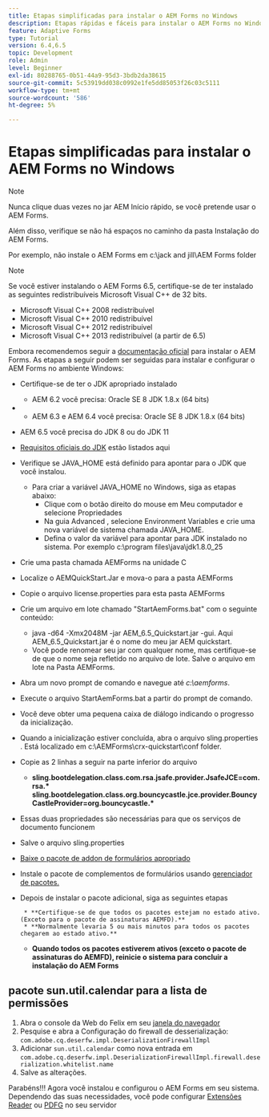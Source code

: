 ```yaml
---
title: Etapas simplificadas para instalar o AEM Forms no Windows
description: Etapas rápidas e fáceis para instalar o AEM Forms no Windows
feature: Adaptive Forms
type: Tutorial
version: 6.4,6.5
topic: Development
role: Admin
level: Beginner
exl-id: 80288765-0b51-44a9-95d3-3bdb2da38615
source-git-commit: 5c53919dd038c0992e1fe5dd85053f26c03c5111
workflow-type: tm+mt
source-wordcount: '586'
ht-degree: 5%

---
```


# Etapas simplificadas para instalar o AEM Forms no Windows

>[!NOTE]
>
>Nunca clique duas vezes no jar AEM Início rápido, se você pretende usar o AEM Forms.
>
>Além disso, verifique se não há espaços no caminho da pasta Instalação do AEM Forms.
>
>Por exemplo, não instale o AEM Forms em c:\jack and jill\AEM Forms folder

>[!NOTE]
>
>Se você estiver instalando o AEM Forms 6.5, certifique-se de ter instalado as seguintes redistribuíveis Microsoft Visual C++ de 32 bits.
>
>* Microsoft Visual C++ 2008 redistribuível
>* Microsoft Visual C++ 2010 redistribuível
>* Microsoft Visual C++ 2012 redistribuível
>* Microsoft Visual C++ 2013 redistribuível (a partir de 6.5)


Embora recomendemos seguir a [documentação oficial](https://helpx.adobe.com/br/experience-manager/6-3/forms/using/installing-configuring-aem-forms-osgi.html) para instalar o AEM Forms. As etapas a seguir podem ser seguidas para instalar e configurar o AEM Forms no ambiente Windows:

* Certifique-se de ter o JDK apropriado instalado
   * AEM 6.2 você precisa: Oracle SE 8 JDK 1.8.x (64 bits)
* 
   * AEM 6.3 e AEM 6.4 você precisa: Oracle SE 8 JDK 1.8.x (64 bits)
* AEM 6.5 você precisa do JDK 8 ou do JDK 11
* [Requisitos oficiais do JDK](https://experienceleague.adobe.com/docs/experience-manager-65/deploying/introduction/technical-requirements.html?lang=pt-BR) estão listados aqui
* Verifique se JAVA_HOME está definido para apontar para o JDK que você instalou.
   * Para criar a variável JAVA_HOME no Windows, siga as etapas abaixo:
      * Clique com o botão direito do mouse em Meu computador e selecione Propriedades
      * Na guia Advanced , selecione Environment Variables e crie uma nova variável de sistema chamada JAVA_HOME.
      * Defina o valor da variável para apontar para JDK instalado no sistema. Por exemplo c:\program files\java\jdk1.8.0_25

* Crie uma pasta chamada AEMForms na unidade C
* Localize o AEMQuickStart.Jar e mova-o para a pasta AEMForms
* Copie o arquivo license.properties para esta pasta AEMForms
* Crie um arquivo em lote chamado &quot;StartAemForms.bat&quot; com o seguinte conteúdo:
   * java -d64 -Xmx2048M -jar AEM_6.5_Quickstart.jar -gui. Aqui AEM_6.5_Quickstart.jar é o nome do meu jar AEM quickstart.
   * Você pode renomear seu jar com qualquer nome, mas certifique-se de que o nome seja refletido no arquivo de lote. Salve o arquivo em lote na Pasta AEMForms.

* Abra um novo prompt de comando e navegue até _c:\aemforms_.

* Execute o arquivo StartAemForms.bat a partir do prompt de comando.

* Você deve obter uma pequena caixa de diálogo indicando o progresso da inicialização.

* Quando a inicialização estiver concluída, abra o arquivo sling.properties . Está localizado em c:\AEMForms\crx-quickstart\conf folder.

* Copie as 2 linhas a seguir na parte inferior do arquivo
   * **sling.bootdelegation.class.com.rsa.jsafe.provider.JsafeJCE=com.rsa.&#42;** **sling.bootdelegation.class.org.bouncycastle.jce.provider.BouncyCastleProvider=org.bouncycastle.&#42;**
* Essas duas propriedades são necessárias para que os serviços de documento funcionem
* Salve o arquivo sling.properties
* [Baixe o pacote de addon de formulários apropriado](https://experienceleague.adobe.com/docs/experience-manager-release-information/aem-release-updates/forms-updates/aem-forms-releases.html?lang=en)
* Instale o pacote de complementos de formulários usando [gerenciador de pacotes.](http://localhost:4502/crx/packmgr/index.jsp)
* Depois de instalar o pacote adicional, siga as seguintes etapas

       * **Certifique-se de que todos os pacotes estejam no estado ativo. (Exceto para o pacote de assinaturas AEMFD).**
       * **Normalmente levaria 5 ou mais minutos para todos os pacotes chegarem ao estado ativo.**
   
   * **Quando todos os pacotes estiverem ativos (exceto o pacote de assinaturas do AEMFD), reinicie o sistema para concluir a instalação do AEM Forms**

## pacote sun.util.calendar para a lista de permissões

1. Abra o console da Web do Felix em seu [janela do navegador](http://localhost:4502/system/console/configMgr)
2. Pesquise e abra a Configuração do firewall de desserialização: `com.adobe.cq.deserfw.impl.DeserializationFirewallImpl`
3. Adicionar `sun.util.calendar` como nova entrada em `com.adobe.cq.deserfw.impl.DeserializationFirewallImpl.firewall.deserialization.whitelist.name`
4. Salve as alterações.

Parabéns!!! Agora você instalou e configurou o AEM Forms em seu sistema.
Dependendo das suas necessidades, você pode configurar  [Extensões Reader](https://experienceleague.adobe.com/docs/experience-manager-learn/forms/document-services/configuring-reader-extension-osgi.html?lang=en) ou [ PDFG](https://experienceleague.adobe.com/docs/experience-manager-64/forms/install-aem-forms/osgi-installation/install-configure-document-services.html?lang=pt-BR) no seu servidor
